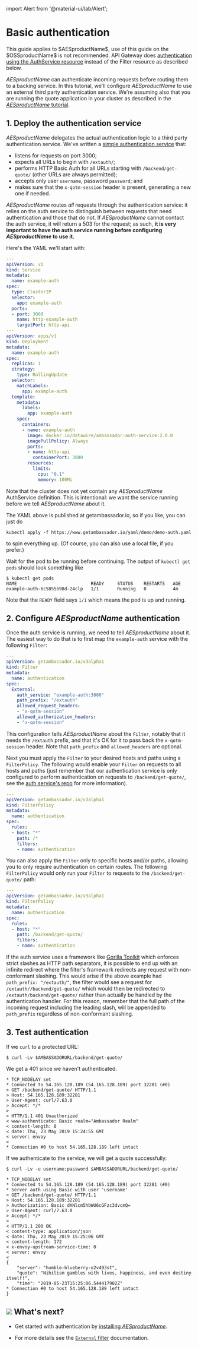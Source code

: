 import Alert from '@material-ui/lab/Alert';

# Basic authentication

<Alert severity="info">
  This guide applies to $AESproductName$, use of this guide on the $OSSproductName$ is not recommended.  API Gateway does <a href="../basic-auth">authentication using the AuthService resource</a> instead of the Filter resource as described below.
</Alert>

$AESproductName$ can authenticate incoming requests before routing them to a backing 
service. In this tutorial, we'll configure $AESproductName$ to use an external third 
party authentication service. We're assuming also that you are running the
quote application in your cluster as described in the 
[$AESproductName$ tutorial](../../tutorials/quickstart-demo/).

## 1. Deploy the authentication service

$AESproductName$ delegates the actual authentication logic to a third party authentication service. We've written a [simple authentication service](https://github.com/datawire/ambassador-auth-service) that:

- listens for requests on port 3000;
- expects all URLs to begin with `/extauth/`;
- performs HTTP Basic Auth for all URLs starting with `/backend/get-quote/` (other URLs are always permitted);
- accepts only user `username`, password `password`; and
- makes sure that the `x-qotm-session` header is present, generating a new one if needed.

$AESproductName$ routes _all_ requests through the authentication service: it relies on the auth service to distinguish between requests that need authentication and those that do not. If $AESproductName$ cannot contact the auth service, it will return a 503 for the request; as such, **it is very important to have the auth service running before configuring $AESproductName$ to use it.**

Here's the YAML we'll start with:

```yaml
---
apiVersion: v1
kind: Service
metadata:
  name: example-auth
spec:
  type: ClusterIP
  selector:
    app: example-auth
  ports:
  - port: 3000
    name: http-example-auth
    targetPort: http-api
---
apiVersion: apps/v1
kind: Deployment
metadata:
  name: example-auth
spec:
  replicas: 1
  strategy:
    type: RollingUpdate
  selector:
    matchLabels:
      app: example-auth
  template:
    metadata:
      labels:
        app: example-auth
    spec:
      containers:
      - name: example-auth
        image: docker.io/datawire/ambassador-auth-service:2.0.0
        imagePullPolicy: Always
        ports:
        - name: http-api
          containerPort: 3000
        resources:
          limits:
            cpu: "0.1"
            memory: 100Mi
```

Note that the cluster does not yet contain any $AESproductName$ AuthService definition. This is intentional: we want the service running before we tell $AESproductName$ about it.

The YAML above is published at getambassador.io, so if you like, you can just do

```
kubectl apply -f https://www.getambassador.io/yaml/demo/demo-auth.yaml
```

to spin everything up. (Of course, you can also use a local file, if you prefer.)

Wait for the pod to be running before continuing. The output of `kubectl get pods` should look something like

```
$ kubectl get pods
NAME                            READY     STATUS    RESTARTS   AGE
example-auth-6c5855b98d-24clp   1/1       Running   0          4m
```
Note that the `READY` field says `1/1` which means the pod is up and running.

## 2. Configure $AESproductName$ authentication

Once the auth service is running, we need to tell $AESproductName$ about it. The easiest way to do that is to first map the `example-auth` service with the following `Filter`:

```yaml
---
apiVersion: getambassador.io/v3alpha1
kind: Filter
metadata:
  name: authentication
spec:
  External:
    auth_service: "example-auth:3000"
    path_prefix: "/extauth"
    allowed_request_headers:
    - "x-qotm-session"
    allowed_authorization_headers:
    - "x-qotm-session"
```

This configuration tells $AESproductName$ about the `Filter`, notably that it needs the `/extauth` prefix, and that it's OK for it to pass back the `x-qotm-session` header. Note that `path_prefix` and `allowed_headers` are optional. 

Next you must apply the `Filter` to your desired hosts and paths using a `FilterPolicy`. The following would enable your `Filter` on requests to all hosts and paths (just remember that our authentication service is only configured to perform authentication on requests to `/backend/get-quote/`, see the [auth service's repo](https://github.com/datawire/ambassador-auth-service) for more information).

```yaml
---
apiVersion: getambassador.io/v3alpha1
kind: FilterPolicy
metadata:
  name: authentication
spec:
  rules:
  - host: "*"
    path: /*
    filters:
    - name: authentication
```

You can also apply the `Filter` only to specific hosts and/or paths, allowing you to only require authentication on certain routes. The following `FilterPolicy` would only run your `Filter` to requests to the `/backend/get-quote/` path:

```yaml
---
apiVersion: getambassador.io/v3alpha1
kind: FilterPolicy
metadata:
  name: authentication
spec:
  rules:
  - host: "*"
    path: /backend/get-quote/
    filters:
    - name: authentication
```

If the auth service uses a framework like [Gorilla Toolkit](http://www.gorillatoolkit.org) which enforces strict slashes as HTTP path separators, it is possible to end up with an infinite redirect where the filter's framework redirects any request with non-conformant slashing. This would arise if the above example had ```path_prefix: "/extauth/"```, the filter would see a request for ```/extauth//backend/get-quote/``` which would then be redirected to ```/extauth/backend/get-quote/``` rather than actually be handled by the authentication handler. For this reason, remember that the full path of the incoming request including the leading slash, will be appended to ```path_prefix``` regardless of non-conformant slashing.

## 3. Test authentication

If we `curl` to a protected URL:

```
$ curl -Lv $AMBASSADORURL/backend/get-quote/
```

We get a 401 since we haven't authenticated.

```
* TCP_NODELAY set
* Connected to 54.165.128.189 (54.165.128.189) port 32281 (#0)
> GET /backend/get-quote/ HTTP/1.1
> Host: 54.165.128.189:32281
> User-Agent: curl/7.63.0
> Accept: */*
> 
< HTTP/1.1 401 Unauthorized
< www-authenticate: Basic realm="Ambassador Realm"
< content-length: 0
< date: Thu, 23 May 2019 15:24:55 GMT
< server: envoy
< 
* Connection #0 to host 54.165.128.189 left intact
```

If we authenticate to the service, we will get a quote successfully:

```
$ curl -Lv -u username:password $AMBASSADORURL/backend/get-quote/

* TCP_NODELAY set
* Connected to 54.165.128.189 (54.165.128.189) port 32281 (#0)
* Server auth using Basic with user 'username'
> GET /backend/get-quote/ HTTP/1.1
> Host: 54.165.128.189:32281
> Authorization: Basic dXNlcm5hbWU6cGFzc3dvcmQ=
> User-Agent: curl/7.63.0
> Accept: */*
> 
< HTTP/1.1 200 OK
< content-type: application/json
< date: Thu, 23 May 2019 15:25:06 GMT
< content-length: 172
< x-envoy-upstream-service-time: 0
< server: envoy
< 
{
    "server": "humble-blueberry-o2v493st",
    "quote": "Nihilism gambles with lives, happiness, and even destiny itself!",
    "time": "2019-05-23T15:25:06.544417902Z"
* Connection #0 to host 54.165.128.189 left intact
}
```

## <img class="os-logo" src="../../images/logo.png"/> What's next?

* Get started with authentication by [installing $AESproductName$](../../tutorials/getting-started/).

* For more details see the [`External` filter](../../topics/using/filters) documentation.
